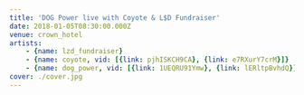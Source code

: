 ```yaml
---
title: 'DOG Power live with Coyote & L$D Fundraiser'
date: 2018-01-05T08:30:00.000Z
venue: crown_hotel
artists:
    - {name: lzd_fundraiser}
    - {name: coyote, vid: [{link: pjhISKCH9CA}, {link: e7RXurY7crM}]}
    - {name: dog_power, vid: [{link: 1UEQRU91Ymw}, {link: lERltpBvhdQ}]}
cover: ./cover.jpg
---
```

